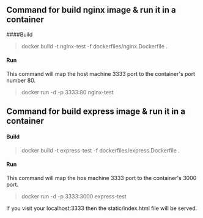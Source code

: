 ## Command for build nginx image & run it in a container

####Build
> docker build -t nginx-test -f dockerfiles/nginx.Dockerfile .

#### Run
This command will map the host machine 3333 port to the container's port number 80.
> docker run -d -p 3333:80 nginx-test

## Command for build express image & run it in a container

#### Build
> docker build -t express-test -f dockerfiles/express.Dockerfile .

#### Run
This command will map the hos machine 3333 port to the container's 3000 port.

> docker run -d -p 3333:3000 express-test

If you visit your localhost:3333 then the static/index.html file will be served.
